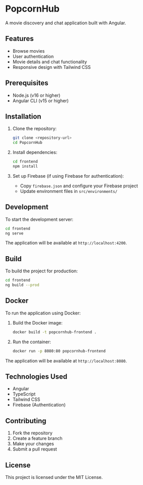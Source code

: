 # PopcornHub

A movie discovery and chat application built with Angular.

## Features

- Browse movies
- User authentication
- Movie details and chat functionality
- Responsive design with Tailwind CSS

## Prerequisites

- Node.js (v16 or higher)
- Angular CLI (v15 or higher)

## Installation

1. Clone the repository:
   ```bash
   git clone <repository-url>
   cd PopcornHub
   ```

2. Install dependencies:
   ```bash
   cd frontend
   npm install
   ```

3. Set up Firebase (if using Firebase for authentication):
   - Copy `firebase.json` and configure your Firebase project
   - Update environment files in `src/environments/`

## Development

To start the development server:

```bash
cd frontend
ng serve
```

The application will be available at `http://localhost:4200`.

## Build

To build the project for production:

```bash
cd frontend
ng build --prod
```

## Docker

To run the application using Docker:

1. Build the Docker image:
   ```bash
   docker build -t popcornhub-frontend .
   ```

2. Run the container:
   ```bash
   docker run -p 8080:80 popcornhub-frontend
   ```

The application will be available at `http://localhost:8080`.

## Technologies Used

- Angular
- TypeScript
- Tailwind CSS
- Firebase (Authentication)

## Contributing

1. Fork the repository
2. Create a feature branch
3. Make your changes
4. Submit a pull request

## License

This project is licensed under the MIT License.